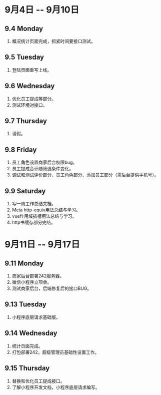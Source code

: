 # 9月4日 -- 9月10日

## 9.4 Monday
1. 概况统计页面完成，抓紧时间要接口测试。

## 9.5 Tuesday
1. 登陆页面重写上线。

## 9.6 Wednesday
1. 优化员工提成等部分。
2. 测试环境对接口。

## 9.7 Thursday
1. 请假。

## 9.8 Friday
1. 员工角色设置商家后台权限bug。
2. 员工提成合计随筛选条件变化。
3. 调试和测试评价部分、员工角色部分、添加员工部分（需后台提供手机号）。

## 9.9 Saturday
1. 写一周工作总结文档。
2. Meta http-equiv用法总结与学习。
3. vue作用域插槽用法总结与学习。
4. http书缓存部分完结。

# 9月11日 -- 9月17日

## 9.11 Monday
1. 商家后台部署242服务器。
2. 微信小程序立项会。
3. 测试商家后台，后端修复后的接口BUG。

## 9.13 Tuesday
1. 小程序底层请求基础版。

## 9.14 Wednesday
1. 统计页面完成。
2. 打包部署242，超级管理员基础性设置工作。

## 9.15 Thursday
1. 替换和优化员工提成接口。
2. 了解小程序开发文档，小程序底层请求编写。